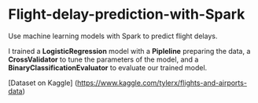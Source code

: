 # Flight-delay-prediction-with-Spark
Use machine learning models with Spark to predict flight delays.

I trained a **LogisticRegression** model with a **Pipleline** preparing the data, a **CrossValidator** to tune the parameters of the model, and a **BinaryClassificationEvaluator** to evaluate our trained model.

[Dataset on Kaggle] (https://www.kaggle.com/tylerx/flights-and-airports-data)
